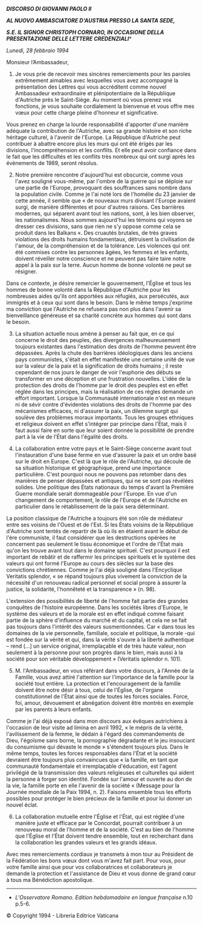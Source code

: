 ***DISCORSO DI GIOVANNI PAOLO II***

***AL NUOVO AMBASCIATORE D'AUSTRIA PRESSO LA SANTA SEDE,***

***S.E. IL SIGNOR CHRISTOPH CORNARO, IN OCCASIONE DELLA PRESENTAZIONE DELLE LETTERE CREDENZIALI****

*Lunedì, 28 febbraio 1994*

Monsieur l’Ambassadeur,

1. Je vous prie de recevoir mes sincères remerciements pour les paroles extrêmement aimables avec lesquelles vous avez accompagné la présentation des Lettres qui vous accréditent comme nouvel Ambassadeur extraordinaire et plénipotentiaire de la République d'Autriche près le Saint-Siège. Au moment où vous prenez vos fonctions, je vous souhaite cordialement la bienvenue et vous offre mes vœux pour cette charge pleine d'honneur et significative.

Vous prenez en charge la lourde responsabilité d'apporter d'une manière adéquate la contribution de l'Autriche, avec sa grande histoire et son riche héritage culturel, à l'avenir de l'Europe. La République d'Autriche peut contribuer à abattre encore plus les murs qui ont été érigés par les divisions, l'incompréhension et les conflits. Et elle peut avoir confiance dans le fait que les difficultés et les conflits très nombreux qui ont surgi après les événements de 1989, seront résolus.

2. Notre première rencontre d'aujourd'hui est obscurcie, comme vous l'avez souligné vous-même, par l'ombre de la guerre qui se déploie sur une partie de l'Europe, provoquant des souffrances sans nombre dans la population civile. Comme je l'ai noté lors de l'homélie du 23 janvier de cette année, il semble que « de nouveaux murs divisant l'Europe avaient surgi, de manière différentes et pour d'autres raisons. Ces barrières modernes, qui séparent avant tout les nations, sont, à les bien observer, les nationalismes. Nous sommes aujourd'hui les témoins qui voyons se dresser ces divisions, sans que rien ne s'y oppose comme cela se produit dans les Balkans «. Des cruautés brutales, de très graves violations des droits humains fondamentaux, détruisent la civilisation de l'amour, de la compréhension et de la tolérance. Les violences qui ont été commises contre les personnes âgées, les femmes et les enfants, doivent réveiller notre conscience et ne peuvent pas faire taire notre appel à la paix sur la terre. Aucun homme de bonne volonté ne peut se résigner.

Dans ce contexte, je désire remercier le gouvernement, l'Église et tous les hommes de bonne volonté dans la République d'Autriche pour les nombreuses aides qu'ils ont apportées aux réfugiés, aux persécutés, aux immigrés et à ceux qui sont dans le besoin. Dans le même temps j'exprime ma conviction que l'Autriche ne refusera pas non plus dans l'avenir sa bienveillance généreuse et sa charité concrète aux hommes qui sont dans le besoin.

3. La situation actuelle nous amène à penser au fait que, en ce qui concerne le droit des peuples, des divergences malheureusement toujours existantes dans l'estimation des droits de l'homme peuvent être dépassées. Après la chute des barrières idéologiques dans les anciens pays communistes, s'était en effet manifestée une certaine unité de vue sur la valeur de la paix et la signification de droits humains ; il reste cependant de nos jours le danger de voir l'euphorie des débuts se transformer en une déception et une frustration nouvelles. L'idée de la protection des droits de l'homme par le droit des peuples est en effet réglée dans les principes, mais la réalisation de ces règles demande un effort important. Lorsque la Communauté internationale n'est en mesure ni de sévir contre d'évidentes violations des droits de l'homme par des mécanismes efficaces, ni d'assurer la paix, un dilemme surgit qui soulève des problèmes moraux importants. Tous les groupes ethniques et religieux doivent en effet s'intégrer par principe dans l'État, mais il faut aussi faire en sorte que leur soient donnée la possibilité de prendre part à la vie de l'État dans l'égalité des droits.

4. La collaboration entre votre pays et le Saint-Siège concerne avant tout l'instauration d'une base ferme en vue d'assurer la paix et un ordre basé sur le droit en Europe. C'est là que le rôle de l'Autriche, qui découle de sa situation historique et géographique, prend une importance particulière. C'est pourquoi nous ne pouvons pas retomber dans des manières de penser dépassées et antiques, qui ne se sont pas révélées solides. Une politique des États nationaux du temps d'avant la Première Guerre mondiale serait dommageable pour l'Europe. En vue d'un changement de comportement, le rôle de l'Europe et de l'Autriche en particulier dans le rétablissement de la paix sera déterminant.

La position classique de l'Autriche a toujours été son rôle de médiateur entre ses voisins de l'Ouest et de l'Est. Si les États voisins de la République d'Autriche sont tentés de repartir de là où ils en étaient avant le début de l'ère communiste, il faut considérer que les destructions opérées ne concernent pas seulement le tissu économique et l'ordre de l'État mais qu'on les trouve avant tout dans le domaine spirituel. C'est pourquoi il est important de rebâtir et de raffermir les principes spirituels et le système des valeurs qui ont formé l'Europe au cours des siècles sur la base des convictions chrétiennes. Comme je l'ai déjà souligné dans l'Encyclique Veritatis splendor, « se répand toujours plus vivement la conviction de la nécessité d'un renouveau radical personnel et social propre à assurer la justice, la solidarité, l'honnêteté et la transparence » (n. 98).

L'extension des possibilités de liberté de l'homme fait partie des grandes conquêtes de l'histoire européenne. Dans les sociétés libres d'Europe, le système des valeurs et de la morale est en effet indiqué comme faisant partie de la sphère d'influence du marché et du capital, et cela ne se fait pas toujours dans l'intérêt des valeurs susmentionnées. Car « dans tous les domaines de la vie personnelle, familiale, sociale et politique, la morale -qui est fondée sur la vérité et qui, dans la vérité s'ouvre à la liberté authentique – rend (...] un service original, irremplaçable et de très haute valeur, non seulement à la personne pour son progrès dans le bien, mais aussi à la société pour son véritable développement » (Veritatis splendor n. 101).

5. M. l'Ambassadeur, en vous référant dans votre discours, à l'Année de la Famille, vous avez attiré l'attention sur l'importance de la famille pour la société tout entière. La protection et l'encouragement de la famille doivent être notre désir à tous, celui de l'Église, de l'organe constitutionnel de l'État ainsi que de toutes les forces sociales. Force, foi, amour, dévouement et abnégation doivent être montrés en exemple par les parents à leurs enfants.

Comme je l'ai déjà exposé dans mon discours aux évêques autrichiens à l'occasion de leur visite ad limina en avril 1992, « le mépris de la vérité, l'avilissement de la femme, le dédain à l'égard des commandements de Dieu, l'égoïsme sans borne, la pornographie dégradante et le jeu insouciant du consumisme qui dévaste le monde » s'étendent toujours plus. Dans le même temps, toutes les forces responsables dans l'État et la société devraient être toujours plus convaincues que « la famille, en tant que communauté fondamentale et irremplaçable d'éducation, est l'agent privilégié de la transmission des valeurs religieuses et culturelles qui aident la personne à forger son identité. Fondée sur l'amour et ouverte au don de la vie, la famille porte en elle l'avenir de la société « (Message pour la Journée mondiale de la Paix 1994, n. 2). Faisons ensemble tous les efforts possibles pour protéger le bien précieux de la famille et pour lui donner un nouvel éclat.

6. La collaboration mutuelle entre l'Église et l'État, qui est réglée d'une manière juste et efficace par le Concordat, pourrait contribuer à un renouveau moral de l'homme et de la société. C'est au bien de l'homme que l'Église et l'État doivent tendre ensemble, tout en recherchant dans la collaboration les grandes valeurs et les grands idéaux.

Avec mes remerciements cordiaux je transmets à mon tour au Président de la Fédération les bons vœux dont vous m'avez fait part. Pour vous, pour votre famille ainsi que pour vos collaboratrices et collaborateurs je demande la protection et l'assistance de Dieu et vous donne de grand cœur à tous ma Bénédiction apostolique.

* * *

* *L'Osservatore Romano. Edition hebdomadaire en langue française* n.10 p.5-6.

© Copyright 1994 - Libreria Editrice Vaticana